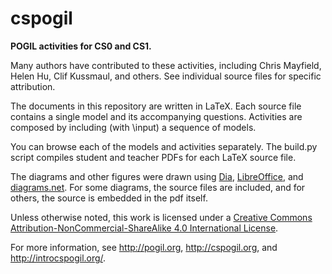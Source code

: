 # cspogil

**POGIL activities for CS0 and CS1.**

Many authors have contributed to these activities, including Chris Mayfield, Helen Hu, Clif Kussmaul, and others.
See individual source files for specific attribution.

The documents in this repository are written in LaTeX.
Each source file contains a single model and its accompanying questions.
Activities are composed by including (with \input) a sequence of models.

You can browse each of the models and activities separately.
The build.py script compiles student and teacher PDFs for each LaTeX source file.

The diagrams and other figures were drawn using [Dia](https://wiki.gnome.org/Apps/Dia/), [LibreOffice](https://www.libreoffice.org/), and [diagrams.net](https://www.diagrams.net/).
For some diagrams, the source files are included, and for others, the source is embedded in the pdf itself.

Unless otherwise noted, this work is licensed under a [Creative Commons Attribution-NonCommercial-ShareAlike 4.0 International License](https://creativecommons.org/licenses/by-nc-sa/4.0/).

For more information, see http://pogil.org, http://cspogil.org, and http://introcspogil.org/.
